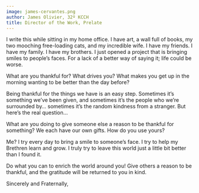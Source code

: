 ```yaml
---
image: james-cervantes.png
author: James Olivier, 32º KCCH
title: Director of the Work, Prelate
---
```


I write this while sitting in my home office. I have art, a wall full of books, my two mooching free-loading cats, and my incredible wife. I have my friends. I have my family. I have my brothers. I just opened a project that is bringing smiles to people’s faces. For a lack of a better way of saying it; life could be worse.

What are you thankful for? What drives you? What makes you get up in the morning wanting to be better than the day before? 

Being thankful for the things we have is an easy step. Sometimes it’s something we’ve been given, and sometimes it’s the people who we’re surrounded by… sometimes it’s the random kindness from a stranger. But here’s the real question… 

What are you doing to give someone else a reason to be thankful for something? We each have our own gifts. How do you use yours? 

Me? I try every day to bring a smile to someone’s face. I try to help my Brethren learn and grow. I truly try to leave this world just a little bit better than I found it. 

Do what you can to enrich the world around you! Give others a reason to be thankful, and the gratitude will be returned to you in kind. 

Sincerely and Fraternally, 
